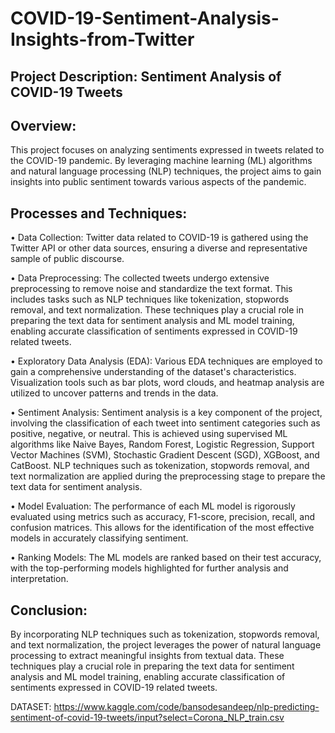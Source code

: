 # COVID-19-Sentiment-Analysis-Insights-from-Twitter

## Project Description: Sentiment Analysis of COVID-19 Tweets

## Overview:

This project focuses on analyzing sentiments expressed in tweets related to the COVID-19 pandemic. By leveraging machine learning (ML) algorithms and natural language processing (NLP) techniques, the project aims to gain insights into public sentiment towards various aspects of the pandemic.

## Processes and Techniques:

•	Data Collection: Twitter data related to COVID-19 is gathered using the Twitter API or other data sources, ensuring a diverse and representative sample of public discourse.

•	Data Preprocessing: The collected tweets undergo extensive preprocessing to remove noise and standardize the text format. This includes tasks such as NLP techniques like tokenization, stopwords removal, and text normalization. These techniques play a crucial role in preparing the text data for sentiment analysis and ML model training, enabling accurate classification of sentiments expressed in COVID-19 related tweets.

•	Exploratory Data Analysis (EDA): Various EDA techniques are employed to gain a comprehensive understanding of the dataset's characteristics. Visualization tools such as bar plots, word clouds, and heatmap analysis are utilized to uncover patterns and trends in the data.

•	Sentiment Analysis: Sentiment analysis is a key component of the project, involving the classification of each tweet into sentiment categories such as positive, negative, or neutral. This is achieved using supervised ML algorithms like Naive Bayes, Random Forest, Logistic Regression, Support Vector Machines (SVM), Stochastic Gradient Descent (SGD), XGBoost, and CatBoost. NLP techniques such as tokenization, stopwords removal, and text normalization are applied during the preprocessing stage to prepare the text data for sentiment analysis.

•	Model Evaluation: The performance of each ML model is rigorously evaluated using metrics such as accuracy, F1-score, precision, recall, and confusion matrices. This allows for the identification of the most effective models in accurately classifying sentiment.

•	Ranking Models: The ML models are ranked based on their test accuracy, with the top-performing models highlighted for further analysis and interpretation.

## Conclusion:

By incorporating NLP techniques such as tokenization, stopwords removal, and text normalization, the project leverages the power of natural language processing to extract meaningful insights from textual data. These techniques play a crucial role in preparing the text data for sentiment analysis and ML model training, enabling accurate classification of sentiments expressed in COVID-19 related tweets.

DATASET: https://www.kaggle.com/code/bansodesandeep/nlp-predicting-sentiment-of-covid-19-tweets/input?select=Corona_NLP_train.csv
